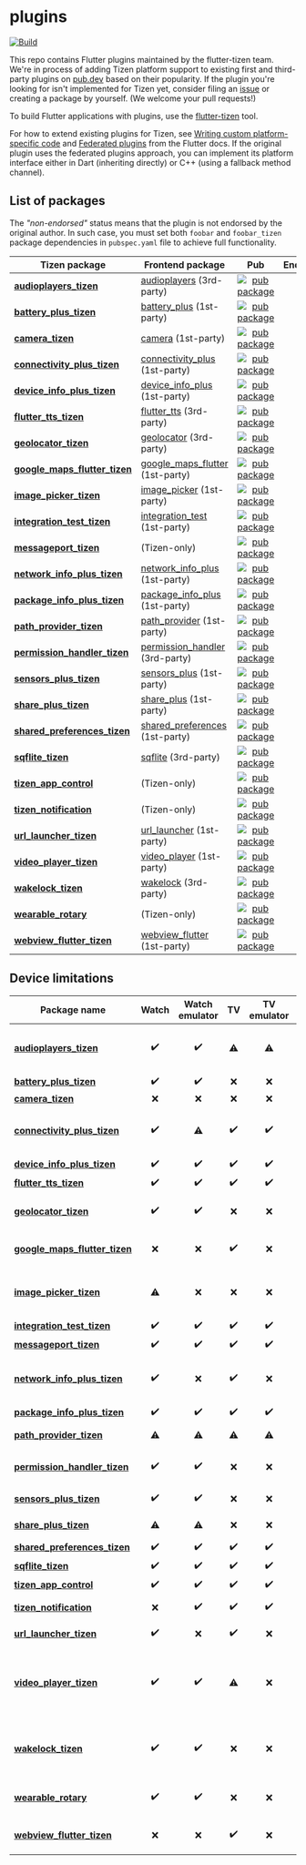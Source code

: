 # plugins

[![Build](https://github.com/flutter-tizen/plugins/actions/workflows/build.yml/badge.svg)](https://github.com/flutter-tizen/plugins/actions/workflows/build.yml)

This repo contains Flutter plugins maintained by the flutter-tizen team. We're in process of adding Tizen platform support to existing first and third-party plugins on [pub.dev](https://pub.dev) based on their popularity. If the plugin you're looking for isn't implemented for Tizen yet, consider filing an [issue](../../issues) or creating a package by yourself. (We welcome your pull requests!)

To build Flutter applications with plugins, use the [flutter-tizen](https://github.com/flutter-tizen/flutter-tizen) tool.

For how to extend existing plugins for Tizen, see [Writing custom platform-specific code](https://flutter.dev/docs/development/platform-integration/platform-channels) and [Federated plugins](https://flutter.dev/docs/development/packages-and-plugins/developing-packages#federated-plugins) from the Flutter docs. If the original plugin uses the federated plugins approach, you can implement its platform interface either in Dart (inheriting directly) or C++ (using a fallback method channel).

## List of packages

The _"non-endorsed"_ status means that the plugin is not endorsed by the original author. In such case, you must set both `foobar` and `foobar_tizen` package dependencies in `pubspec.yaml` file to achieve full functionality.

| Tizen package | Frontend package | Pub | Endorsed |
|-|-|:-:|:-:|
| [**audioplayers_tizen**](packages/audioplayers) | [audioplayers](https://github.com/luanpotter/audioplayers) (3rd-party) | [![pub package](https://img.shields.io/pub/v/audioplayers_tizen.svg)](https://pub.dev/packages/audioplayers_tizen) | No |
| [**battery_plus_tizen**](packages/battery_plus) | [battery_plus](https://github.com/fluttercommunity/plus_plugins/tree/main/packages/battery_plus) (1st-party) | [![pub package](https://img.shields.io/pub/v/battery_plus_tizen.svg)](https://pub.dev/packages/battery_plus_tizen) | No |
| [**camera_tizen**](packages/camera) | [camera](https://github.com/flutter/plugins/tree/master/packages/camera) (1st-party) | [![pub package](https://img.shields.io/pub/v/camera_tizen.svg)](https://pub.dev/packages/camera_tizen) | No |
| [**connectivity_plus_tizen**](packages/connectivity_plus) | [connectivity_plus](https://github.com/fluttercommunity/plus_plugins/tree/main/packages/connectivity_plus) (1st-party) | [![pub package](https://img.shields.io/pub/v/connectivity_plus_tizen.svg)](https://pub.dev/packages/connectivity_plus_tizen) | No |
| [**device_info_plus_tizen**](packages/device_info_plus) | [device_info_plus](https://github.com/fluttercommunity/plus_plugins/tree/main/packages/device_info_plus) (1st-party) | [![pub package](https://img.shields.io/pub/v/device_info_plus_tizen.svg)](https://pub.dev/packages/device_info_plus_tizen) | No |
| [**flutter_tts_tizen**](packages/flutter_tts) | [flutter_tts](https://github.com/dlutton/flutter_tts) (3rd-party) | [![pub package](https://img.shields.io/pub/v/flutter_tts_tizen.svg)](https://pub.dev/packages/flutter_tts_tizen) | No |
| [**geolocator_tizen**](packages/geolocator) | [geolocator](https://github.com/Baseflow/flutter-geolocator/tree/master/geolocator) (3rd-party) | [![pub package](https://img.shields.io/pub/v/geolocator_tizen.svg)](https://pub.dev/packages/geolocator_tizen) | No |
| [**google_maps_flutter_tizen**](packages/google_maps_flutter) | [google_maps_flutter](https://github.com/flutter/plugins/tree/master/packages/google_maps_flutter) (1st-party) | [![pub package](https://img.shields.io/pub/v/google_maps_flutter_tizen.svg)](https://pub.dev/packages/google_maps_flutter_tizen) | No |
| [**image_picker_tizen**](packages/image_picker) | [image_picker](https://github.com/flutter/plugins/tree/master/packages/image_picker) (1st-party) | [![pub package](https://img.shields.io/pub/v/image_picker_tizen.svg)](https://pub.dev/packages/image_picker_tizen) | No |
| [**integration_test_tizen**](packages/integration_test) | [integration_test](https://github.com/flutter/flutter/tree/master/packages/integration_test) (1st-party) | [![pub package](https://img.shields.io/pub/v/integration_test_tizen.svg)](https://pub.dev/packages/integration_test_tizen) | No |
| [**messageport_tizen**](packages/messageport) | (Tizen-only) | [![pub package](https://img.shields.io/pub/v/messageport_tizen.svg)](https://pub.dev/packages/messageport_tizen) | N/A |
| [**network_info_plus_tizen**](packages/network_info_plus) | [network_info_plus](https://github.com/fluttercommunity/plus_plugins/tree/main/packages/network_info_plus) (1st-party) | [![pub package](https://img.shields.io/pub/v/network_info_plus_tizen.svg)](https://pub.dev/packages/network_info_plus_tizen) | No |
| [**package_info_plus_tizen**](packages/package_info_plus) | [package_info_plus](https://github.com/fluttercommunity/plus_plugins/tree/main/packages/package_info_plus) (1st-party) | [![pub package](https://img.shields.io/pub/v/package_info_plus_tizen.svg)](https://pub.dev/packages/package_info_plus_tizen) | No |
| [**path_provider_tizen**](packages/path_provider) | [path_provider](https://github.com/flutter/plugins/tree/master/packages/path_provider) (1st-party) | [![pub package](https://img.shields.io/pub/v/path_provider_tizen.svg)](https://pub.dev/packages/path_provider_tizen) | No |
| [**permission_handler_tizen**](packages/permission_handler) | [permission_handler](https://github.com/Baseflow/flutter-permission-handler) (3rd-party) | [![pub package](https://img.shields.io/pub/v/permission_handler_tizen.svg)](https://pub.dev/packages/permission_handler_tizen) | No |
| [**sensors_plus_tizen**](packages/sensors_plus) | [sensors_plus](https://github.com/fluttercommunity/plus_plugins/tree/main/packages/sensors_plus) (1st-party) | [![pub package](https://img.shields.io/pub/v/sensors_plus_tizen.svg)](https://pub.dev/packages/sensors_plus_tizen) | No |
| [**share_plus_tizen**](packages/share_plus) | [share_plus](https://github.com/fluttercommunity/plus_plugins/tree/main/packages/share_plus) (1st-party) | [![pub package](https://img.shields.io/pub/v/share_plus_tizen.svg)](https://pub.dev/packages/share_plus_tizen) | No |
| [**shared_preferences_tizen**](packages/shared_preferences) | [shared_preferences](https://github.com/flutter/plugins/tree/master/packages/shared_preferences) (1st-party) | [![pub package](https://img.shields.io/pub/v/shared_preferences_tizen.svg)](https://pub.dev/packages/shared_preferences_tizen) | No |
| [**sqflite_tizen**](packages/sqflite) | [sqflite](https://github.com/tekartik/sqflite) (3rd-party) | [![pub package](https://img.shields.io/pub/v/sqflite_tizen.svg)](https://pub.dev/packages/sqflite_tizen) | No |
| [**tizen_app_control**](packages/tizen_app_control) | (Tizen-only) | [![pub package](https://img.shields.io/pub/v/tizen_app_control.svg)](https://pub.dev/packages/tizen_app_control) | N/A |
| [**tizen_notification**](packages/tizen_notification) | (Tizen-only) | [![pub package](https://img.shields.io/pub/v/tizen_notification.svg)](https://pub.dev/packages/tizen_notification) | N/A |
| [**url_launcher_tizen**](packages/url_launcher) | [url_launcher](https://github.com/flutter/plugins/tree/master/packages/url_launcher) (1st-party) | [![pub package](https://img.shields.io/pub/v/url_launcher_tizen.svg)](https://pub.dev/packages/url_launcher_tizen) | No |
| [**video_player_tizen**](packages/video_player) | [video_player](https://github.com/flutter/plugins/tree/master/packages/video_player) (1st-party) | [![pub package](https://img.shields.io/pub/v/video_player_tizen.svg)](https://pub.dev/packages/video_player_tizen) | No |
| [**wakelock_tizen**](packages/wakelock) | [wakelock](https://github.com/creativecreatorormaybenot/wakelock) (3rd-party) | [![pub package](https://img.shields.io/pub/v/wakelock_tizen.svg)](https://pub.dev/packages/wakelock_tizen) | No |
| [**wearable_rotary**](packages/wearable_rotary) | (Tizen-only) | [![pub package](https://img.shields.io/pub/v/wearable_rotary.svg)](https://pub.dev/packages/wearable_rotary) | N/A |
| [**webview_flutter_tizen**](packages/webview_flutter) | [webview_flutter](https://github.com/flutter/plugins/tree/master/packages/webview_flutter) (1st-party) | [![pub package](https://img.shields.io/pub/v/webview_flutter_tizen.svg)](https://pub.dev/packages/webview_flutter_tizen) | No |

## Device limitations

| Package name | Watch | Watch<br>emulator | TV | TV<br>emulator | Remarks |
|-|:-:|:-:|:-:|:-:|-|
| [**audioplayers_tizen**](packages/audioplayers) | ✔️ | ✔️ | ⚠️ | ⚠️ | Functional limitations (see README) |
| [**battery_plus_tizen**](packages/battery_plus) | ✔️ | ✔️ | ❌ | ❌ | No battery |
| [**camera_tizen**](packages/camera) | ❌ | ❌ | ❌ | ❌ | No camera |
| [**connectivity_plus_tizen**](packages/connectivity_plus) | ✔️ | ⚠️ | ✔️ | ✔️ | Returns incorrect connection status |
| [**device_info_plus_tizen**](packages/device_info_plus) | ✔️ | ✔️ | ✔️ | ✔️ |
| [**flutter_tts_tizen**](packages/flutter_tts) | ✔️ | ✔️ | ✔️ | ✔️ |
| [**geolocator_tizen**](packages/geolocator) | ✔️ | ✔️ | ❌ | ❌ | Not applicable for TV |
| [**google_maps_flutter_tizen**](packages/google_maps_flutter) | ❌ | ❌ | ✔️ | ❌ | Dependent library unavailable |
| [**image_picker_tizen**](packages/image_picker) | ⚠️ | ❌ | ❌ | ❌ | No camera<br>No file manager app |
| [**integration_test_tizen**](packages/integration_test) | ✔️ | ✔️ | ✔️ | ✔️ |
| [**messageport_tizen**](packages/messageport) | ✔️ | ✔️ | ✔️ | ✔️ |
| [**network_info_plus_tizen**](packages/network_info_plus) | ✔️ | ❌ | ✔️ | ❌ | API unsupported by emulators |
| [**package_info_plus_tizen**](packages/package_info_plus) | ✔️ | ✔️ | ✔️ | ✔️ |
| [**path_provider_tizen**](packages/path_provider) | ⚠️ | ⚠️ | ⚠️ | ⚠️ | No external storage |
| [**permission_handler_tizen**](packages/permission_handler) | ✔️ | ✔️ | ❌ | ❌ | Not applicable for TV |
| [**sensors_plus_tizen**](packages/sensors_plus) | ✔️ | ✔️ | ❌ | ❌ | No sensor hardware |
| [**share_plus_tizen**](packages/share_plus) | ⚠️ | ⚠️ | ❌ | ❌ | No SMS or e-mail app |
| [**shared_preferences_tizen**](packages/shared_preferences) | ✔️ | ✔️ | ✔️ | ✔️ |
| [**sqflite_tizen**](packages/sqflite) | ✔️ | ✔️ | ✔️ | ✔️ |
| [**tizen_app_control**](packages/tizen_app_control) | ✔️ | ✔️ | ✔️ | ✔️ |
| [**tizen_notification**](packages/tizen_notification) | ❌ | ✔️ | ✔️ | ✔️ | API not supported |
| [**url_launcher_tizen**](packages/url_launcher) | ✔️ | ❌ | ✔️ | ❌ | No browser app |
| [**video_player_tizen**](packages/video_player) | ✔️ | ✔️ | ⚠️ | ❌ | Functional limitations (see README)<br>TV emulator issue |
| [**wakelock_tizen**](packages/wakelock) | ✔️ | ✔️ | ❌ | ❌ | Cannot override system display setting |
| [**wearable_rotary**](packages/wearable_rotary) | ✔️ | ✔️ | ❌ | ❌ | Not applicable for TV |
| [**webview_flutter_tizen**](packages/webview_flutter) | ❌ | ❌ | ✔️ | ❌ | Dependent library unavailable |
